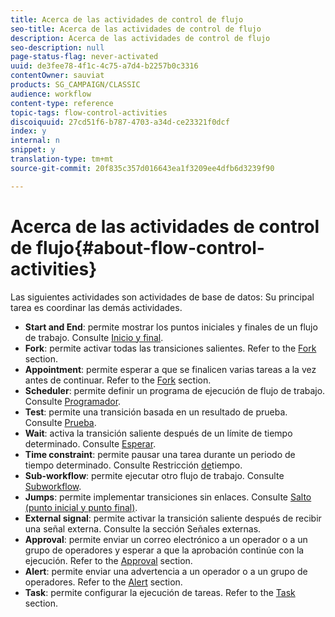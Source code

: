 ```yaml
---
title: Acerca de las actividades de control de flujo
seo-title: Acerca de las actividades de control de flujo
description: Acerca de las actividades de control de flujo
seo-description: null
page-status-flag: never-activated
uuid: de3fee78-4f1c-4c75-a7d4-b2257b0c3316
contentOwner: sauviat
products: SG_CAMPAIGN/CLASSIC
audience: workflow
content-type: reference
topic-tags: flow-control-activities
discoiquuid: 27cd51f6-b787-4703-a34d-ce23321f0dcf
index: y
internal: n
snippet: y
translation-type: tm+mt
source-git-commit: 20f835c357d016643ea1f3209ee4dfb6d3239f90

---
```



# Acerca de las actividades de control de flujo{#about-flow-control-activities}

Las siguientes actividades son actividades de base de datos: Su principal tarea es coordinar las demás actividades.

* **Start and End**: permite mostrar los puntos iniciales y finales de un flujo de trabajo. Consulte [Inicio y final](../../workflow/using/start-and-end.md).
* **Fork**: permite activar todas las transiciones salientes. Refer to the [Fork](../../workflow/using/fork.md) section.
* **Appointment**: permite esperar a que se finalicen varias tareas a la vez antes de continuar. Refer to the [Fork](../../workflow/using/fork.md) section.
* **Scheduler**: permite definir un programa de ejecución de flujo de trabajo. Consulte [Programador](../../workflow/using/scheduler.md).
* **Test**: permite una transición basada en un resultado de prueba. Consulte [Prueba](../../workflow/using/test.md).
* **Wait**: activa la transición saliente después de un límite de tiempo determinado. Consulte [Esperar](../../workflow/using/wait.md).
* **Time constraint**: permite pausar una tarea durante un periodo de tiempo determinado. Consulte Restricción [de](../../workflow/using/time-constraint.md)tiempo.
* **Sub-workflow**: permite ejecutar otro flujo de trabajo. Consulte [Subworkflow](../../workflow/using/sub-workflow.md).
* **Jumps**: permite implementar transiciones sin enlaces. Consulte [Salto (punto inicial y punto final)](../../workflow/using/jump--start-point-and-end-point-.md).
* **External signal**: permite activar la transición saliente después de recibir una señal externa. Consulte la sección Señales [](../../workflow/using/external-signal.md) externas.
* **Approval**: permite enviar un correo electrónico a un operador o a un grupo de operadores y esperar a que la aprobación continúe con la ejecución. Refer to the [Approval](../../workflow/using/approval.md) section.
* **Alert**: permite enviar una advertencia a un operador o a un grupo de operadores. Refer to the [Alert](../../workflow/using/alert.md) section.
* **Task**: permite configurar la ejecución de tareas. Refer to the [Task](../../workflow/using/task.md) section.

